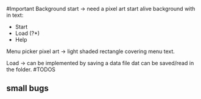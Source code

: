 #Important
Background start -> need a pixel art start alive background with in text:
* Start
* Load (?*)
* Help

Menu picker pixel art -> light shaded rectangle covering menu text.

Load -> can be implemented by saving a data file dat can be saved/read in the folder.
#TODOS

## small bugs
